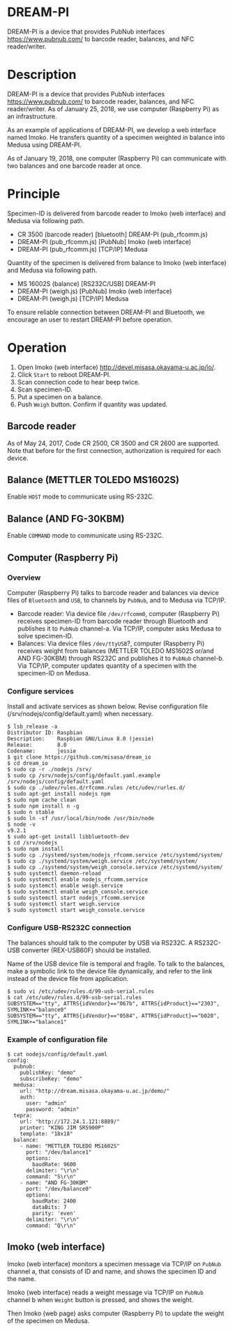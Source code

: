 # DREAM-PI

DREAM-PI is a device that provides PubNub interfaces https://www.pubnub.com/ to
barcode reader, balances, and NFC reader/writer.

# Description
DREAM-PI is a device that provides PubNub interfaces https://www.pubnub.com/ to
barcode reader, balances, and NFC reader/writer.  As of January 25,
2018, we use computer (Raspberry Pi) as an infrastructure.

As an example of applications of DREAM-PI, we develop a web interface
named Imoko.  He transfers quantity of a specimen weighted in balance
into Medusa using DREAM-PI.

As of January 19, 2018, one computer (Raspberry Pi) can communicate
with two balances and one barcode reader at once.

# Principle

Specimen-ID is delivered from barcode reader to Imoko (web interface) and Medusa via
following path.

- CR 3500 (barcode reader) [bluetooth] DREAM-PI (pub_rfcomm.js)
- DREAM-PI (pub_rfcomm.js) [PubNub] Imoko (web interface)
- DREAM-PI (pub_rfcomm.js) [TCP/IP] Medusa

Quantity of the specimen is delivered from balance to Imoko (web interface) and Medusa
via following path.

- MS 16002S (balance) [RS232C/USB] DREAM-PI
- DREAM-PI (weigh.js) [PubNub] Imoko (web interface)
- DREAM-PI (weigh.js) [TCP/IP] Medusa

To ensure reliable connection between DREAM-PI and Bluetooth, we
encourage an user to restart DREAM-PI before operation.



# Operation

1. Open Imoko (web interface) http://devel.misasa.okayama-u.ac.jp/io/.
2. Click `Start` to reboot DREAM-PI.
3. Scan connection code to hear beep twice.
4. Scan specimen-ID.
5. Put a specimen on a balance.
6. Push `Weigh` button.  Confirm if quantity was updated.

## Barcode reader

As of May 24, 2017, Code CR 2500, CR 3500 and CR 2600 are supported.
Note that before for the first connection, authorization is
required for each device.

## Balance (METTLER TOLEDO MS1602S)

Enable `HOST` mode to communicate using RS-232C.

## Balance (AND FG-30KBM)

Enable `COMMAND` mode to communicate using RS-232C.

## Computer (Raspberry Pi)

### Overview

Computer (Raspberry Pi) talks to barcode reader and balances via
device files of `Bluetooth` and `USB`, to channels by `PubNub`, and to
Medusa via TCP/IP.

- Barcode reader: Via device file `/dev/rfcomm0`,
  computer (Raspberry Pi) receives specimen-ID from barcode reader
  through Bluetooth and publishes it to `PubNub` channel-a.  Via
  TCP/IP, computer asks Medusa to solve specimen-ID.
- Balances: Via device files `/dev/ttyUSB`?, computer
  (Raspberry Pi) receives weight from balances (METTLER TOLEDO MS1602S
  or/and AND FG-30KBM) through RS232C and publishes it to `PubNub`
  channel-b.  Via TCP/IP, computer updates quantity of a specimen with
  the specimen-ID on Medusa.

### Configure services

Install and activate services as shown below.  Revise configuration
file (/srv/nodejs/config/default.yaml) when necessary.

    $ lsb_release -a
    Distributor ID: Raspbian
    Description:    Raspbian GNU/Linux 8.0 (jessie)
    Release:        8.0
    Codename:       jessie
    $ git clone https://github.com/misasa/dream_io
    $ cd dream_io
    $ sudo cp -r ./nodejs /srv/
    $ sudo cp /srv/nodejs/config/default.yaml.example /srv/nodejs/config/default.yaml
    $ sudo cp ./udev/rules.d/rfcomm.rules /etc/udev/rurles.d/
    $ sudo apt-get install nodejs npm
    $ sudo npm cache clean
    $ sudo npm install n -g
    $ sudo n stable
    $ sudo ln -sf /usr/local/bin/node /usr/bin/node
    $ node -v
    v9.2.1
    $ sudo apt-get install libbluetooth-dev
    $ cd /srv/nodejs
    $ sudo npm install
    $ sudo cp ./systemd/system/nodejs_rfcomm.service /etc/systemd/system/
    $ sudo cp ./systemd/system/weigh.service /etc/systemd/system/
    $ sudo cp ./systemd/system/weigh_console.service /etc/systemd/system/
    $ sudo systemctl daemon-reload
    $ sudo systemctl enable nodejs_rfcomm.service
    $ sudo systemctl enable weigh.service
    $ sudo systemctl enable weigh_console.service
    $ sudo systemctl start nodejs_rfcomm.service
    $ sudo systemctl start weigh.service
    $ sudo systemctl start weigh_console.service


### Configure USB-RS232C connection

The balances should talk to the computer by USB via RS232C.  A
RS232C-USB converter (REX-USB60F) should be installed.

Name of the USB device file is temporal and fragile.  To talk to
the balances, make a symbolic link to the device file dynamically, and
refer to the link instead of the device file from application.

    $ sudo vi /etc/udev/rules.d/99-usb-serial.rules
    $ cat /etc/udev/rules.d/99-usb-serial.rules
    SUBSYSTEM=="tty", ATTRS{idVendor}=="067b", ATTRS{idProduct}=="2303", SYMLINK+="balance0"
    SUBSYSTEM=="tty", ATTRS{idVendor}=="0584", ATTRS{idProduct}=="b020", SYMLINK+="balance1"


### Example of configuration file

    $ cat nodejs/config/default.yaml
    config:
      pubnub:
        publishKey: "demo"
        subscribeKey: "demo"
      medusa:
        url: "http://dream.misasa.okayama-u.ac.jp/demo/"
        auth:
          user: "admin"
          password: "admin"
      tepra:
        url: "http://172.24.1.121:8889/"
        printer: "KING JIM SR5900P"
        template: "18x18"
      balance:
        - name: "METTLER TOLEDO MS1602S"
          port: "/dev/balance1"
          options:
            baudRate: 9600
          delimiter: "\r\n"
          command: "S\r\n"
        - name: "AND FG-30KBM"
          port: "/dev/balance0"
          options:
            baudRate: 2400
            dataBits: 7
            parity: 'even'
          delimiter: "\r\n"
          command: "Q\r\n"

## Imoko (web interface)

Imoko (web interface) monitors a specimen message via TCP/IP on
`PubNub` channel a, that consists of ID and name, and shows the
specimen ID and the name.

Imoko (web interface) reads a weight message via TCP/IP on `PubNub`
channel b when `Weight` button is pressed, and shows the weight.

Then Imoko (web page) asks computer (Raspberry Pi) to update the
weight of the specimen on Medusa.
